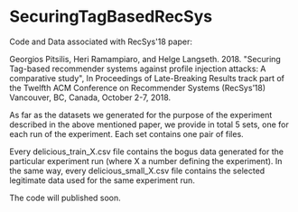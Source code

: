 # SecuringTagBasedRecSys
Code and Data associated with RecSys'18 paper:

Georgios Pitsilis, Heri Ramampiaro, and Helge Langseth. 2018. "Securing Tag-based recommender systems against profile injection attacks: A comparative study", In Proceedings of Late-Breaking Results track part of the Twelfth ACM Conference on Recommender Systems (RecSys’18) Vancouver, BC, Canada, October 2-7, 2018.

As far as the datasets we generated for the purpose of the experiment described in the above mentioned paper, we provide in total 5 sets, one for each run of the experiment. Each set contains one pair of files.

Every delicious_train_X.csv file contains the bogus data generated for the particular experiment run (where X a number defining the experiment). In the same way, every delicious_small_X.csv file contains the selected legitimate data used for the same experiment run.

The code will published soon.
